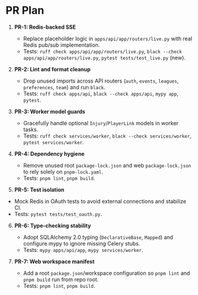 # PR Plan

1. **PR-1: Redis-backed SSE**
   - Replace placeholder logic in `apps/api/app/routers/live.py` with real Redis pub/sub implementation.
   - Tests: `ruff check apps/api/app/routers/live.py`, `black --check apps/api/app/routers/live.py`, `pytest tests/test_live.py` (new).

2. **PR-2: Lint and format cleanup**
   - Drop unused imports across API routers (`auth`, `events`, `leagues`, `preferences`, `team`) and run `black`.
   - Tests: `ruff check apps/api`, `black --check apps/api`, `mypy app`, `pytest`.

3. **PR-3: Worker model guards**
   - Gracefully handle optional `Injury`/`PlayerLink` models in worker tasks.
   - Tests: `ruff check services/worker`, `black --check services/worker`, `pytest services/worker`.

4. **PR-4: Dependency hygiene**
   - Remove unused root `package-lock.json` and web `package-lock.json` to rely solely on `pnpm-lock.yaml`.
   - Tests: `pnpm lint`, `pnpm build`.

5. **PR-5: Test isolation**

 - Mock Redis in OAuth tests to avoid external connections and stabilize CI.
  - Tests: `pytest tests/test_oauth.py`.
6. **PR-6: Type-checking stability**
   - Adopt SQLAlchemy 2.0 typing (`DeclarativeBase`, `Mapped`) and configure mypy to ignore missing Celery stubs.
   - Tests: `mypy apps/api/app`, `mypy services/worker`.

7. **PR-7: Web workspace manifest**
   - Add a root `package.json`/workspace configuration so `pnpm lint` and `pnpm build` run from repo root.
   - Tests: `pnpm lint`, `pnpm build`.